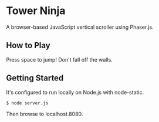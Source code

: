 # Tower Ninja

A browser-based JavaScript vertical scroller using Phaser.js.

## How to Play

Press space to jump! Don't fall off the walls.


## Getting Started

It's configured to run locally on Node.js with node-static.

```
$ node server.js
```
Then browse to localhost.8080.
